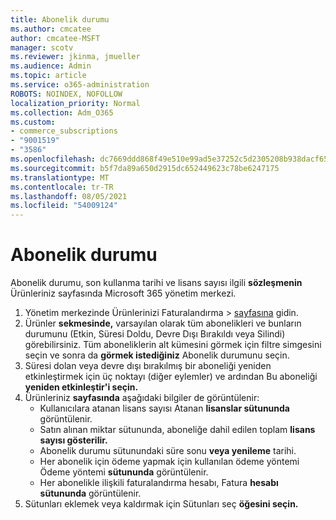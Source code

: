 ```yaml
---
title: Abonelik durumu
ms.author: cmcatee
author: cmcatee-MSFT
manager: scotv
ms.reviewer: jkinma, jmueller
ms.audience: Admin
ms.topic: article
ms.service: o365-administration
ROBOTS: NOINDEX, NOFOLLOW
localization_priority: Normal
ms.collection: Adm_O365
ms.custom:
- commerce_subscriptions
- "9001519"
- "3586"
ms.openlocfilehash: dc7669ddd868f49e510e99ad5e37252c5d2305208b938dacf65fd92a1d9fb137
ms.sourcegitcommit: b5f7da89a650d2915dc652449623c78be6247175
ms.translationtype: MT
ms.contentlocale: tr-TR
ms.lasthandoff: 08/05/2021
ms.locfileid: "54009124"
---
```

# <a name="subscription-status"></a>Abonelik durumu

Abonelik durumu, son kullanma tarihi ve lisans sayısı ilgili **sözleşmenin** Ürünleriniz sayfasında Microsoft 365 yönetim merkezi.

1. Yönetim merkezinde Ürünlerinizi Faturalandırma   >  [sayfasına](https://go.microsoft.com/fwlink/p/?linkid=842054) gidin.
2. Ürünler **sekmesinde,** varsayılan olarak tüm abonelikleri ve bunların durumunu (Etkin, Süresi Doldu, Devre Dışı Bırakıldı veya Silindi) görebilirsiniz. Tüm aboneliklerin alt kümesini görmek için filtre simgesini seçin ve sonra da **görmek istediğiniz** Abonelik durumunu seçin.
3. Süresi dolan veya devre dışı bırakılmış bir aboneliği yeniden etkinleştirmek için üç noktayı (diğer eylemler) ve ardından Bu aboneliği **yeniden etkinleştir'i seçin.**
4. Ürünleriniz **sayfasında** aşağıdaki bilgiler de görüntülenir:
    - Kullanıcılara atanan lisans sayısı Atanan **lisanslar sütununda** görüntülenir.
    - Satın alınan miktar sütununda, aboneliğe dahil edilen toplam **lisans sayısı gösterilir.**
    - Abonelik durumu sütunundaki süre sonu **veya yenileme** tarihi.
    - Her abonelik için ödeme yapmak için kullanılan ödeme yöntemi Ödeme yöntemi **sütununda** görüntülenir.
    - Her abonelikle ilişkili faturalandırma hesabı, Fatura **hesabı sütununda** görüntülenir.
5. Sütunları eklemek veya kaldırmak için Sütunları seç **öğesini seçin.**